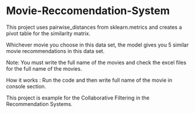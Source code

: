# Movie-Reccomendation-System
This project uses pairwise_distances from sklearn.metrics and creates a pivot table for the similarity matrix. 

Whichever movie you choose in this data set, the model gives you 5 similar movie recommendations in this data set. 

Note: You must write the full name of the movies and check the excel files for the full name of the movies. 

How it works : Run the code and then write full name of the movie in console section.

This project is example for the Collaborative Filtering in the Recommendation Systems.
